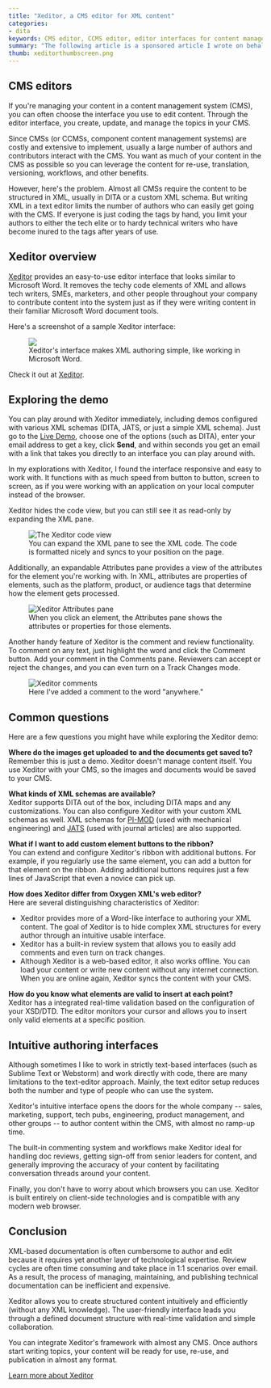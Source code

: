 ```yaml
---
title: "Xeditor, a CMS editor for XML content"
categories:
- dita
keywords: CMS editor, CCMS editor, editor interfaces for content management systems, easy XML viewers, XML editors
summary: "The following article is a sponsored article I wrote on behalf of Xeditor, which is one of the companies I advertise on my site. Xeditor provides an easy-to-use, Word-like interface for writing XML (either DITA or your own custom schema). You configure Xeditor to work with your CMS or CCMS, allowing authors across your company to contribute, edit, and review content."
thumb: xeditorthumbscreen.png
---
```


## CMS editors

If you're managing your content in a content management system (CMS), you can often choose the interface you use to edit content. Through the editor interface, you create, update, and manage the topics in your CMS.

Since CMSs (or CCMSs, component content management systems) are costly and extensive to implement, usually a large number of authors and contributors interact with the CMS. You want as much of your content in the CMS as possible so you can leverage the content for re-use, translation, versioning, workflows, and other benefits.

However, here's the problem. Almost all CMSs require the content to be structured in XML, usually in DITA or a custom XML schema. But writing XML in a text editor limits the number of authors who can easily get going with the CMS. If everyone is just coding the tags by hand, you limit your authors to either the tech elite or to hardy technical writers who have become inured to the tags after years of use.

## Xeditor overview

<a rel="nofollow" href="http://www.xeditor.com/">Xeditor</a> provides an easy-to-use editor interface that looks similar to Microsoft Word. It removes the techy code elements of XML and allows tech writers, SMEs, marketers, and other people throughout your company to contribute content into the system just as if they were writing content in their familiar Microsoft Word document tools.

Here's a screenshot of a sample Xeditor interface:

<figure><a rel="nofollow" href="http://www.xeditor.com/portal/en/technical-documentation-1771"><img src="{{ "/images/xeditorinterface.png" | prepend: site.baseurl }}"/></a><figcaption>Xeditor's interface makes XML authoring simple, like working in Microsoft Word.</figcaption></figure>

Check it out at <a rel="nofollow" href="http://www.xeditor.com/">Xeditor</a>.

## Exploring the demo

You can play around with Xeditor immediately, including demos configured with various XML schemas (DITA, JATS, or just a simple XML schema). Just go to the <a rel="nofollow" href="http://www.xeditor.com/portal/en/livedemo-58">Live Demo</a>, choose one of the options (such as DITA), enter your email address to get a key, click **Send**, and within seconds you get an email with a link that takes you directly to an interface you can play around with.

In my explorations with Xeditor, I found the interface responsive and easy to work with. It functions with as much speed from button to button, screen to screen, as if you were working with an application on your local computer instead of the browser.

Xeditor hides the code view, but you can still see it as read-only by expanding the XML pane.

<figure><img src="{{ "/images/xeditorcodeview.png" | prepend: site.baseurl }}" alt="The Xeditor code view" /><figcaption>You can expand the XML pane to see the XML code. The code is formatted nicely and syncs to your position on the page.</figcaption></figure>

Additionally, an expandable Attributes pane provides a view of the attributes for the element you're working with. In XML, attributes are properties of elements, such as the platform, product, or audience tags that determine how the element gets processed.

<figure><img src="{{ "/images/xeditor_attributes.png" | prepend: site.baseurl }}" alt="Xeditor Attributes pane" /></a><figcaption>When you click an element, the Attributes pane shows the attributes or properties for those elements.</figcaption></figure>

Another handy feature of Xeditor is the comment and review functionality. To comment on any text, just highlight the word and click the Comment button. Add your comment in the Comments pane. Reviewers can accept or reject the changes, and you can even turn on a Track Changes mode.

<figure><img src="{{ "/images/xeditor_comments.png" | prepend: site.baseurl }}" alt="Xeditor comments" /></a><figcaption>Here I've added a comment to the word "anywhere."</figcaption></figure>

## Common questions

Here are a few questions you might have while exploring the Xeditor demo:

**Where do the images get uploaded to and the documents get saved to?**
<br/>Remember this is just a demo. Xeditor doesn't manage content itself. You use Xeditor with your CMS, so the images and documents would be saved to your CMS.

**What kinds of XML schemas are available?**
<br/>Xeditor supports DITA out of the box, including DITA maps and any customizations. You can also configure Xeditor with your custom XML schemas as well. XML schemas for [PI-MOD](http://www.pi-mod.de/index.php?option=com_content&view=article&id=11&Itemid=13&lang=en) (used with mechanical engineering) and [JATS](http://jats.nlm.nih.gov/about.html) (used with journal articles) are also supported.

**What if I want to add custom element buttons to the ribbon?**
<br/>You can extend and configure Xeditor's ribbon with additional buttons. For example, if you regularly use the same element, you can add a button for that element on the ribbon. Adding additional buttons requires just a few lines of JavaScript that even a novice can pick up.

**How does Xeditor differ from Oxygen XML's web editor?**
<br/>Here are several distinguishing characteristics of Xeditor:
* Xeditor provides more of a Word-like interface to authoring your XML content. The goal of Xeditor is to hide complex XML structures for every author through an intuitive usable interface.
* Xeditor has a built-in review system that allows you to easily add comments and even turn on track changes.
* Although Xeditor is a web-based editor, it also works offline. You can load your content or write new content without any internet connection. When you are online again, Xeditor syncs the content with your CMS.

**How do you know what elements are valid to insert at each point?**
<br/>Xeditor has a integrated real-time validation based on the configuration of your XSD/DTD. The editor monitors your cursor and allows you to insert only valid elements at a specific position.

## Intuitive authoring interfaces

Although sometimes I like to work in strictly text-based interfaces (such as Sublime Text or Webstorm) and work directly with code, there are many limitations to the text-editor approach. Mainly, the text editor setup reduces both the number and type of people who can use the system.

Xeditor's intuitive interface opens the doors for the whole company -- sales, marketing, support, tech pubs, engineering, product management, and other groups -- to author content within the CMS, with almost no ramp-up time.

The built-in commenting system and workflows make Xeditor ideal for handling doc reviews, getting sign-off from senior leaders for content, and generally improving the accuracy of your content by facilitating conversation threads around your content.

Finally, you don't have to worry about which browsers you can use. Xeditor is built entirely on client-side technologies and is compatible with any modern web browser.

## Conclusion

XML-based documentation is often cumbersome to author and edit because it requires yet another layer of technological expertise. Review cycles are often time consuming and take place in 1:1 scenarios over email. As a result, the process of managing, maintaining, and publishing technical documentation can be inefficient and expensive.

Xeditor allows you to create structured content intuitively and efficiently (without any XML knowledge). The user-friendly interface leads you through a defined document structure with real-time validation and simple collaboration.

You can integrate Xeditor's framework with almost any CMS. Once authors start writing topics, your content will be ready for use, re-use, and publication in almost any format.

<a rel="nofollow" href="http://xeditor.com" class="btn btn-info navbar-btn cursorNorm" role="button">Learn more about Xeditor</a>
